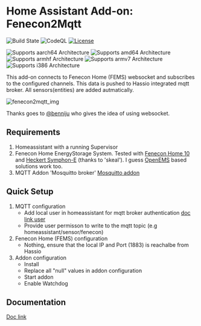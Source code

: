 # Home Assistant Add-on: Fenecon2Mqtt

![Build State][build-state-shield]
![CodeQL][codeql-state-badge]
[![License][license-shield]](LICENSE.md)

![Supports aarch64 Architecture][aarch64-shield]
![Supports amd64 Architecture][amd64-shield]
![Supports armhf Architecture][armhf-shield]
![Supports armv7 Architecture][armv7-shield]
![Supports i386 Architecture][i386-shield]

This add-on connects to Fenecon Home (FEMS) websocket and subscribes to the configured channels. This data is pushed to Hassio integrated mqtt broker. All sensors(entities) are added autmatically.

![fenecon2mqtt_img](https://github.com/Skeletitor/ha_addon_fenecon2mqtt/blob/main/fenecon2mqtt/logo.png?raw=true)

Thanks goes to [@benniju] who gives the idea of using websocket.

## Requirements

1. Homeassistant with a running Supervisor
2. Fenecon Home EnergyStorage System. Tested with [Fenecon Home 10] and [Heckert Symphon-E] (thanks to 'skeal'). I guess [OpenEMS] based solutions work too.
3. MQTT Addon 'Mosquitto broker' [Mosquitto addon]

## Quick Setup

1. MQTT configuration
   - Add local user in homeassistant for mqtt broker authentication [doc link user]
   - Provide user permisson to write to the mqtt topic (e.g homeassistant/sensor/fenecon)
2. Fenecon Home (FEMS) configuration
   - Nothing, ensure that the local IP and Port (1883) is reachalbe from Hassio
3. Addon configuration
   - Install
   - Replace all "null" values in addon configuration
   - Start addon
   - Enable Watchdog

## Documentation

[Doc link]

[aarch64-shield]: https://img.shields.io/badge/aarch64-yes-green.svg
[amd64-shield]: https://img.shields.io/badge/amd64-yes-green.svg
[armhf-shield]: https://img.shields.io/badge/armhf-yes-green.svg
[armv7-shield]: https://img.shields.io/badge/armv7-yes-green.svg
[i386-shield]: https://img.shields.io/badge/i386-yes-green.svg
[license-shield]: https://img.shields.io/github/license/Skeletitor/ha_addon_fenecon2mqtt
[build-state-shield]: https://img.shields.io/github/actions/workflow/status/Skeletitor/ha_addon_fenecon2mqtt/builder.yaml?branch=main
[codeql-state-badge]: https://github.com/Skeletitor/ha_addon_fenecon2mqtt/workflows/CodeQL/badge.svg
[mosquitto addon]: (https://github.com/home-assistant/addons/tree/master/mosquitto)
[@benniju]: https://github.com/benniju
[doc link]: ./DOCS.md
[doc link user]: https://github.com/Skeletitor/ha_addon_fenecon2mqtt/blob/main/fenecon2mqtt/DOCS.md#users-and-passwords
[fenecon home 10]: https://fenecon.de/fenecon-home-10/
[openems]: https://openems.io/
[Heckert Symphon-E]: https://www.heckertsolar.com/symphon-e/
